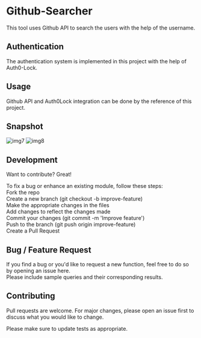 # Github-Searcher
This tool uses Github API to search the users with the help of the username.

## Authentication
The authentication system is implemented in this project with the help of Auth0-Lock.

## Usage 
Github API and Auth0Lock integration can be done by the reference of this project.

## Snapshot
![img7](https://user-images.githubusercontent.com/56764533/86166634-b94fe000-bb32-11ea-98df-980ebac1bedf.png)
![img8](https://user-images.githubusercontent.com/56764533/86166642-bce36700-bb32-11ea-9c19-a7c2e7eb1e47.png)

## Development
Want to contribute? Great!

To fix a bug or enhance an existing module, follow these steps:\
Fork the repo\
Create a new branch (git checkout -b improve-feature)\
Make the appropriate changes in the files\
Add changes to reflect the changes made\
Commit your changes (git commit -m 'Improve feature')\
Push to the branch (git push origin improve-feature)\
Create a Pull Request

## Bug / Feature Request
If you find a bug or you'd like to request a new function, feel free to do so by opening an issue here.\
Please include sample queries and their corresponding results.

## Contributing
Pull requests are welcome. For major changes, please open an issue first to discuss what you would like to change.

Please make sure to update tests as appropriate.

